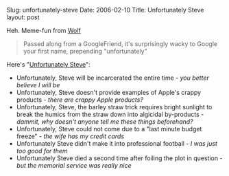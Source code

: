 Slug: unfortunately-steve
Date: 2006-02-10
Title: Unfortunately Steve
layout: post

Heh. Meme-fun from [Wolf](http://rentzsch.com/notes/googleUnfortunatelyYourName)

>Passed along from a GoogleFriend, it's surprisingly wacky to Google your first name, prepending "unfortunately"

Here's "[Unfortunately Steve](http://www.google.com/search?q=%22unfortunately+Steve%22&hl=en&lr=&pwst=1&start=10&sa=N)":

* Unfortunately, Steve will be incarcerated the entire time - _you better believe I will be_
* Unfortunately, Steve doesn't provide examples of Apple's crappy products - _there are crappy Apple products?_
* Unfortunately, Steve, the barley straw trick requires bright sunlight to break the humics from the straw down into algicidal by-products - _dammit, why doesn't anyone tell me these things beforehand?_
* Unfortunately, Steve could not come due to a "last minute budget freeze" - _the wife has my credit cards_
* Unfortunately Steve didn't make it into professional football - _I was just too good for them_
* Unfortunately Steve died a second time after foiling the plot in question - _but the memorial service was really nice_
